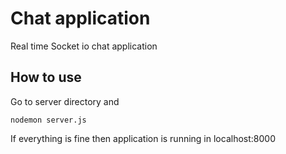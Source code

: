 # Chat application
 Real time Socket io chat application

## How to use

Go to server directory and 

`nodemon server.js`

If everything is fine then application is running in localhost:8000